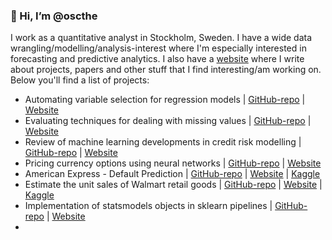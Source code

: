 ### 👋 Hi, I’m @oscthe

I work as a quantitative analyst in Stockholm, Sweden. I have a wide data wrangling/modelling/analysis-interest where I'm especially interested in forecasting and predictive analytics. I also have a [website](https://oscthe.github.io) where I write about projects, papers and other stuff that I find interesting/am working on. Below you'll find a list of projects:

- Automating variable selection for regression models | [GitHub-repo]() | [Website]()
- Evaluating techniques for dealing with missing values | [GitHub-repo]() | [Website]()
- Review of machine learning developments in credit risk modelling | [GitHub-repo]() | [Website]()
- Pricing currency options using neural networks | [GitHub-repo]() | [Website]()
- American Express - Default Prediction | [GitHub-repo]() | [Website]() | [Kaggle](https://www.kaggle.com/competitions/amex-default-prediction)
- Estimate the unit sales of Walmart retail goods | [GitHub-repo]() | [Website]() | [Kaggle](https://www.kaggle.com/competitions/m5-forecasting-accuracy)
- Implementation of statsmodels objects in sklearn pipelines | [GitHub-repo]() | [Website]()
- 



<!---
oscthe/oscthe is a ✨ special ✨ repository because its `README.md` (this file) appears on your GitHub profile.
You can click the Preview link to take a look at your changes.
--->
